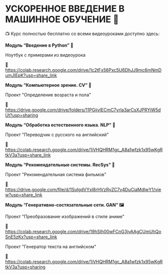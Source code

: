 # УСКОРЕННОЕ ВВЕДЕНИЕ В МАШИННОЕ ОБУЧЕНИЕ 🤖

📺 Курс полностью бесплатно со всеми видеоуроками доступно здесь:




**Модуль “Введение в Python” 🐍**



Ноутбук с примерами из видеоурока 

🚀 https://colab.research.google.com/drive/1c2tFx56Pxc5U6DhJJ9mc6mNmDumJlEpK?usp=share_link




**Модуль “Компьютерное зрение. CV” 👀**


Проект "Определение возраста и пола"


🚀 https://drive.google.com/drive/folders/11PGijvlECmC7yrla3arCsXJPRYiW5dUt?usp=sharing


**Модуль “Обработка естественного языка. NLP" 💬**  


Проект "Переводчик с русского на английский"


🚀 https://colab.research.google.com/drive/1iVHQHRM1gc_A8a1wfzk1x95wKgRtkV3a?usp=share_link


**Модуль “Рекомендательные системы. RecSys” 🎥**



Проект "Рекомендательная система фильмов"



🚀 https://drive.google.com/file/d/1SulgdVYxI8rHVzRyZC7v4DuCiaMdlwY1/view?usp=share_link


**Модуль “Генеративно-состязательные сети. GAN” 🖼️**



Проект "Преобразование изображений в стиле аниме"


🚀 https://colab.research.google.com/drive/19hSIh00wFCnG3jyAAgCUmUhQoSnE5zKx?usp=share_link


Проект "Генератор текста на английском"


🚀 https://colab.research.google.com/drive/1iVHQHRM1gc_A8a1wfzk1x95wKgRtkV3a?usp=sharing




